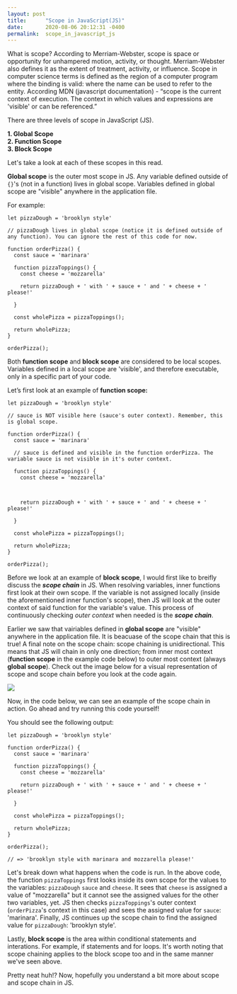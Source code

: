 ```yaml
---
layout: post
title:      "Scope in JavaScript(JS)"
date:       2020-08-06 20:12:31 -0400
permalink:  scope_in_javascript_js
---
```



What is scope? According to Merriam-Webster, scope is space or opportunity for unhampered motion, activity, or thought. Merriam-Webster also defines it as the extent of treatment, activity, or influence. Scope in computer science terms is defined as the region of a computer program where the binding is valid: where the name can be used to refer to the entity. According MDN (javascript documentation) - “scope is the current context of execution. The context in which values and expressions are 'visible' or can be referenced.”

There are three levels of scope in JavaScript (JS).

**1. Global Scope** <br>
**2. Function Scope** <br>
**3. Block Scope**

Let's take a look at each of these scopes in this read.

**Global scope** is the outer most scope in JS. Any variable defined outside of `{}`'s (not in a function) lives in global scope. Variables defined in global scope are "visible" anywhere in the application file. 

For example:
```
let pizzaDough = 'brooklyn style'

// pizzaDough lives in global scope (notice it is defined outside of any function). You can ignore the rest of this code for now.

function orderPizza() {
  const sauce = 'marinara'

  function pizzaToppings() {
    const cheese = 'mozzarella'
   
    return pizzaDough + ' with ' + sauce + ' and ' + cheese + ' please!'
    
  }

  const wholePizza = pizzaToppings();

  return wholePizza;
}

orderPizza();
```

Both **function scope** and **block scope** are considered to be local scopes. Variables defined in a local scope are 'visible', and therefore executable, only in a specific part of your code. 

Let’s first look at an example of **function scope:**
```
let pizzaDough = 'brooklyn style'

// sauce is NOT visible here (sauce's outer context). Remember, this is global scope.

function orderPizza() {
  const sauce = 'marinara'

  // sauce is defined and visible in the function orderPizza. The variable sauce is not visible in it's outer context.

  function pizzaToppings() {
    const cheese = 'mozzarella'


   
    return pizzaDough + ' with ' + sauce + ' and ' + cheese + ' please!'
    
  }

  const wholePizza = pizzaToppings();

  return wholePizza;
}

orderPizza();
```

Before we look at an example of **block scope**, I would first like to breifly discuss the ***scope chain*** in JS. 
When resolving variables, inner functions first look at their own scope. If the variable is not assigned locally (inside the aforementioned inner function's scope), then JS will look at the outer context of said function for the variable's value. This process of continuously checking *outer context* when needed is the ***scope chain***. 

Earlier we saw that vairiables defined in **global scope** are "visible" anywhere in the application file. It is beacuase of the scope chain that this is true! A final note on the scope chain: scope chaining is unidirectional. This means that JS will chain in only one direction; from inner most context (**function scope** in the example code below) to outer most context (always **global scope**). Check out the image below for a visual representation of scope and scope chain before you look at the code again.

![](https://i.imgur.com/CGnMgx7m.png)

Now, in the code below, we can see an example of the scope chain in action. Go ahead and try running this code yourself! 

You should see the following output:
```
let pizzaDough = 'brooklyn style'

function orderPizza() {
  const sauce = 'marinara'

  function pizzaToppings() {
    const cheese = 'mozzarella'

    return pizzaDough + ' with ' + sauce + ' and ' + cheese + ' please!'
    
  }

  const wholePizza = pizzaToppings();

  return wholePizza;
}

orderPizza();

// => 'brooklyn style with marinara and mozzarella please!'
```

Let's break down what happens when the code is run. In the above code, the function `pizzaToppings` first looks inside its own scope for the values to the variables: `pizzaDough` `sauce` and `cheese`. It sees that `cheese` is assigned a value of "mozzarella" but it cannot see the assigned values for the other two variables, yet. JS then checks `pizzaToppings`'s outer context (`orderPizza`'s context in this case) and sees the assigned value for `sauce`: 'marinara'. Finally, JS continues up the scope chain to find the assigned value for `pizzaDough`: 'brooklyn style'. 

Lastly, **block scope** is the area within conditional statements and interations. For example, if statements and for loops. It's worth noting that scope chaining applies to the block scope too and in the same manner we've seen above.  

Pretty neat huh!? Now, hopefully you understand a bit more about scope and scope chain in JS.


